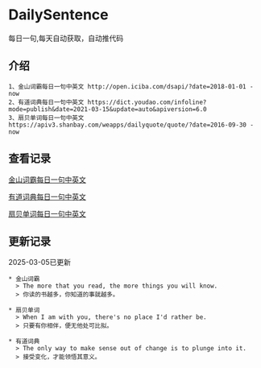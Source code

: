 # DailySentence

每日一句,每天自动获取，自动推代码

## 介绍

```
1、金山词霸每日一句中英文 http://open.iciba.com/dsapi/?date=2018-01-01 - now
2、有道词典每日一句中英文 https://dict.youdao.com/infoline?mode=publish&date=2021-03-15&update=auto&apiversion=6.0
3、扇贝单词每日一句中英文 https://apiv3.shanbay.com/weapps/dailyquote/quote/?date=2016-09-30 - now
```

## 查看记录

[金山词霸每日一句中英文](./data/iciba/)

[有道词典每日一句中英文](./data/youdao/)

[扇贝单词每日一句中英文](./data/shanbay/)

## 更新记录
2025-03-05已更新 
```
* 金山词霸
  > The more that you read, the more things you will know.
  > 你读的书越多，你知道的事就越多。

* 扇贝单词
  > When I am with you, there's no place I'd rather be.
  > 只要有你相伴，便无他处可比拟。

* 有道词典
  > The only way to make sense out of change is to plunge into it.
  > 接受变化，才能领悟其意义。

```
